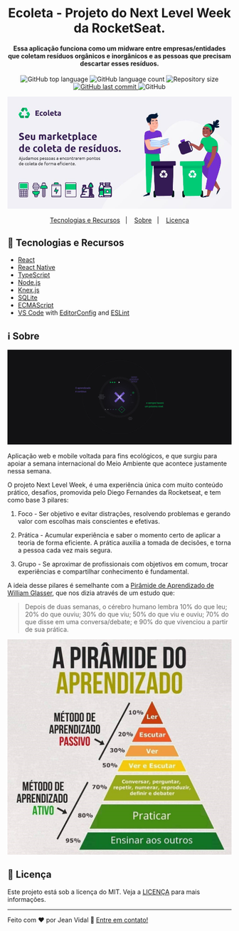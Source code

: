 <h1 align="center">
    Ecoleta - Projeto do Next Level Week da RocketSeat.
</h1>

<h4 align="center">
  Essa aplicação funciona como um midware entre empresas/entidades que coletam resíduos orgânicos e inorgânicos e as pessoas que precisam descartar esses resíduos.
</h4>

<p align="center">
  <img alt="GitHub top language" src="https://img.shields.io/github/languages/top/jvidaln/ecoleta.svg">

  <img alt="GitHub language count" src="https://img.shields.io/github/languages/count/jvidaln/ecoleta.svg">

  <img alt="Repository size" src="https://img.shields.io/github/repo-size/jvidaln/jvidaln.github.io.svg">
  <a href="https://github.com/jvidaln/ecoleta/commits/master">
    <img alt="GitHub last commit" src="https://img.shields.io/github/last-commit/jvidaln/ecoleta.svg">
  </a>

  <img alt="GitHub" src="https://img.shields.io/github/license/jvidaln/ecoleta">
</p>

<p align="center">
  <img src="github/ecoleta.jpg">
</p>

<p align="center">
  <a href="#rocket-tecnologias-e-recursos">Tecnologias e Recursos</a>&nbsp;&nbsp;&nbsp;|&nbsp;&nbsp;&nbsp;
  <a href="#information_source-atualizações">Sobre</a>&nbsp;&nbsp;&nbsp;|&nbsp;&nbsp;&nbsp;
  <a href="#memo-licença">Licença</a>
</p>

## :rocket: Tecnologias e Recursos

- [React][rct]
- [React Native][rctn]
- [TypeScript][ts]
- [Node.js][njs]
- [Knex.js][kjs]
- [SQLite][sql]
- [ECMAScript][es]
- [VS Code][vc] with [EditorConfig][vceditconfig] and [ESLint][vceslint]

## :information_source: Sobre

<p align="center">
  <img src="github/nextlevelweek.jpg">
</p>

Aplicação web e mobile voltada para fins ecológicos, e que surgiu para apoiar a semana internacional do Meio Ambiente que acontece justamente nessa semana.

O projeto Next Level Week, é uma experiência única com muito conteúdo prático, desafios, promovida pelo Diego Fernandes da Rocketseat, e tem como base 3 pilares:

1. Foco - Ser objetivo e evitar distrações, resolvendo problemas e gerando valor com escolhas mais conscientes e efetivas.

2. Prática - Acumular experiência e saber o momento certo de aplicar a teoria de forma eficiente. A prática auxilia a tomada de decisões, e torna a pessoa cada vez mais segura.

3. Grupo - Se aproximar de profissionais com objetivos em comum, trocar experiências e compartilhar conhecimento é fundamental.

A ideia desse pilares é semelhante com a [Pirâmide de Aprendizado de William Glasser](https://pt.wikipedia.org/wiki/Pirâmide_de_aprendizagem), que nos dizia através de um estudo que:

> Depois de duas semanas, o cérebro humano lembra 10% do que leu; 20% do que ouviu; 30% do que viu; 50% do que viu e ouviu; 70% do que disse em uma conversa/debate; e 90% do que vivenciou a partir de sua prática.

<p align="center">
  <img src="github/piramide_aprendizado.jpg">
</p>

## :memo: Licença

Este projeto está sob a licença do MIT. Veja a [LICENÇA](https://github.com/jvidaln/jvidaln.github.io/blob/master/LICENSE) para mais informações.

---

Feito com ♥ por Jean Vidal :wave: [Entre em contato!](https://www.linkedin.com/in/jvidalnunes/)

[vc]: https://code.visualstudio.com/
[vceditconfig]: https://marketplace.visualstudio.com/items?itemName=EditorConfig.EditorConfig
[vceslint]: https://marketplace.visualstudio.com/items?itemName=dbaeumer.vscode-eslint
[es]: https://www.ecma-international.org/
[rct]: (https://pt-br.reactjs.org/)
[rctn]: (https://reactnative.dev/)
[ts]: (https://www.typescriptlang.org/)
[njs]: (https://nodejs.org/)
[kjs]: (http://knexjs.org/)
[sql]: (https://www.sqlite.org/index.html)
